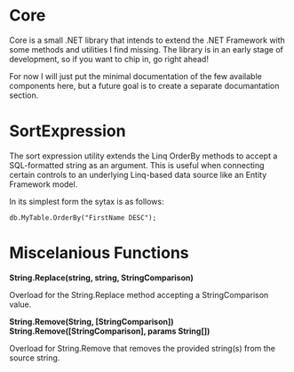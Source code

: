 Core
====

Core is a small .NET library that intends to extend the .NET Framework with some methods and utilities I find missing. The library is in an early stage of development, so if you want to chip in, go right ahead!

For now I will just put the minimal documentation of the few available components here, but a future goal is to create a separate documantation section.





SortExpression
====

The sort expression utility extends the Linq OrderBy methods to accept a SQL-formatted string as an argument. This is useful when connecting certain controls to an underlying Linq-based data source like an Entity Framework model.

In its simplest form the sytax is as follows:

```
db.MyTable.OrderBy("FirstName DESC");
```

Miscelanious Functions
====

__String.Replace(string, string, StringComparison)__

Overload for the String.Replace method accepting a StringComparison value.

__String.Remove(String, [StringComparison])__
__String.Remove([StringComparison], params String[])__

Overload for String.Remove that removes the provided string(s) from the source string.
